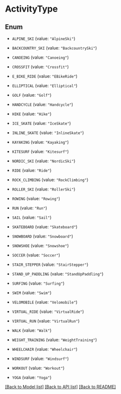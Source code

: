 # ActivityType

## Enum


* `ALPINE_SKI` (value: `"AlpineSki"`)

* `BACKCOUNTRY_SKI` (value: `"BackcountrySki"`)

* `CANOEING` (value: `"Canoeing"`)

* `CROSSFIT` (value: `"Crossfit"`)

* `E_BIKE_RIDE` (value: `"EBikeRide"`)

* `ELLIPTICAL` (value: `"Elliptical"`)

* `GOLF` (value: `"Golf"`)

* `HANDCYCLE` (value: `"Handcycle"`)

* `HIKE` (value: `"Hike"`)

* `ICE_SKATE` (value: `"IceSkate"`)

* `INLINE_SKATE` (value: `"InlineSkate"`)

* `KAYAKING` (value: `"Kayaking"`)

* `KITESURF` (value: `"Kitesurf"`)

* `NORDIC_SKI` (value: `"NordicSki"`)

* `RIDE` (value: `"Ride"`)

* `ROCK_CLIMBING` (value: `"RockClimbing"`)

* `ROLLER_SKI` (value: `"RollerSki"`)

* `ROWING` (value: `"Rowing"`)

* `RUN` (value: `"Run"`)

* `SAIL` (value: `"Sail"`)

* `SKATEBOARD` (value: `"Skateboard"`)

* `SNOWBOARD` (value: `"Snowboard"`)

* `SNOWSHOE` (value: `"Snowshoe"`)

* `SOCCER` (value: `"Soccer"`)

* `STAIR_STEPPER` (value: `"StairStepper"`)

* `STAND_UP_PADDLING` (value: `"StandUpPaddling"`)

* `SURFING` (value: `"Surfing"`)

* `SWIM` (value: `"Swim"`)

* `VELOMOBILE` (value: `"Velomobile"`)

* `VIRTUAL_RIDE` (value: `"VirtualRide"`)

* `VIRTUAL_RUN` (value: `"VirtualRun"`)

* `WALK` (value: `"Walk"`)

* `WEIGHT_TRAINING` (value: `"WeightTraining"`)

* `WHEELCHAIR` (value: `"Wheelchair"`)

* `WINDSURF` (value: `"Windsurf"`)

* `WORKOUT` (value: `"Workout"`)

* `YOGA` (value: `"Yoga"`)


[[Back to Model list]](../README.md#documentation-for-models) [[Back to API list]](../README.md#documentation-for-api-endpoints) [[Back to README]](../README.md)


